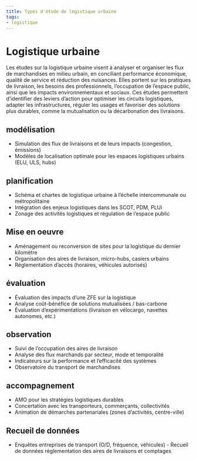 ```yaml
---
title: Types d'étude de logistique urbaine
tags:
- logistique
---
```

# Logistique urbaine
Les études sur la logistique urbaine visent à analyser et organiser les flux de marchandises en milieu urbain, en conciliant performance économique, qualité de service et réduction des nuisances. Elles portent sur les pratiques de livraison, les besoins des professionnels, l’occupation de l’espace public, ainsi que les impacts environnementaux et sociaux. Ces études permettent d’identifier des leviers d’action pour optimiser les circuits logistiques, adapter les infrastructures, réguler les usages et favoriser des solutions plus durables, comme la mutualisation ou la décarbonation des livraisons. 

## modélisation
- Simulation des flux de livraisons et de leurs impacts (congestion, émissions)
- Modèles de localisation optimale pour les espaces logistiques urbains (ELU, ULS, hubs)

## planification
- Schéma et chartes de logistique urbaine à l’échelle intercommunale ou métropolitaine
- Intégration des enjeux logistiques dans les SCOT, PDM, PLUi
- Zonage des activités logistiques et régulation de l’espace public

## Mise en oeuvre
- Aménagement ou reconversion de sites pour la logistique du dernier kilomètre
- Organisation des aires de livraison, micro-hubs, casiers urbains
- Réglementation d’accès (horaires, véhicules autorisés)

## évaluation
- Évaluation des impacts d’une ZFE sur la logistique
- Analyse coût-bénéfice de solutions mutualisées / bas-carbone
- Évaluation d’expérimentations (livraison en vélocargo, navettes autonomes, etc.)

## observation
- Suivi de l’occupation des aires de livraison
- Analyse des flux marchands par secteur, mode et temporalité
- Indicateurs sur la performance et l’efficacité des systèmes
- Observatoire du transport de marchandises

## accompagnement
- AMO pour les stratégies logistiques durables
- Concertation avec les transporteurs, commerçants, collectivités
- Animation de démarches partenariales (zones d’activités, centre-ville)

## Recueil de données
- Enquêtes entreprises de transport (O/D, fréquence, véhicules) - Recueil de données réglementation des aires de livraisons et comptages

